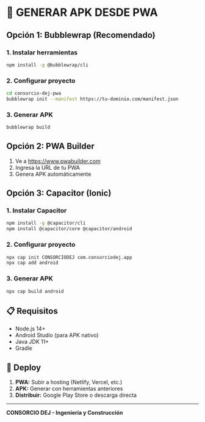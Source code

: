 # 📱 GENERAR APK DESDE PWA

## Opción 1: Bubblewrap (Recomendado)

### 1. Instalar herramientas
```bash
npm install -g @bubblewrap/cli
```

### 2. Configurar proyecto
```bash
cd consorcio-dej-pwa
bubblewrap init --manifest https://tu-dominio.com/manifest.json
```

### 3. Generar APK
```bash
bubblewrap build
```

## Opción 2: PWA Builder

1. Ve a https://www.pwabuilder.com
2. Ingresa la URL de tu PWA
3. Genera APK automáticamente

## Opción 3: Capacitor (Ionic)

### 1. Instalar Capacitor
```bash
npm install -g @capacitor/cli
npm install @capacitor/core @capacitor/android
```

### 2. Configurar proyecto
```bash
npx cap init CONSORCIODEJ com.consorciodej.app
npx cap add android
```

### 3. Generar APK
```bash
npx cap build android
```

## 📋 Requisitos

- Node.js 14+
- Android Studio (para APK nativo)
- Java JDK 11+
- Gradle

## 🚀 Deploy

1. **PWA:** Subir a hosting (Netlify, Vercel, etc.)
2. **APK:** Generar con herramientas anteriores
3. **Distribuir:** Google Play Store o descarga directa

---

**CONSORCIO DEJ - Ingeniería y Construcción**